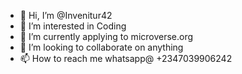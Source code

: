 - 👋 Hi, I’m @Invenitur42
- 👀 I’m interested in Coding
- 🌱 I’m currently applying to microverse.org
- 💞️ I’m looking to collaborate on anything 
- 📫 How to reach me whatsapp@ +2347039906242

<!---
Invenitur42/Invenitur42 is a ✨ special ✨ repository because its `README.md` (this file) appears on your GitHub profile.
You can click the Preview link to take a look at your changes.
--->
